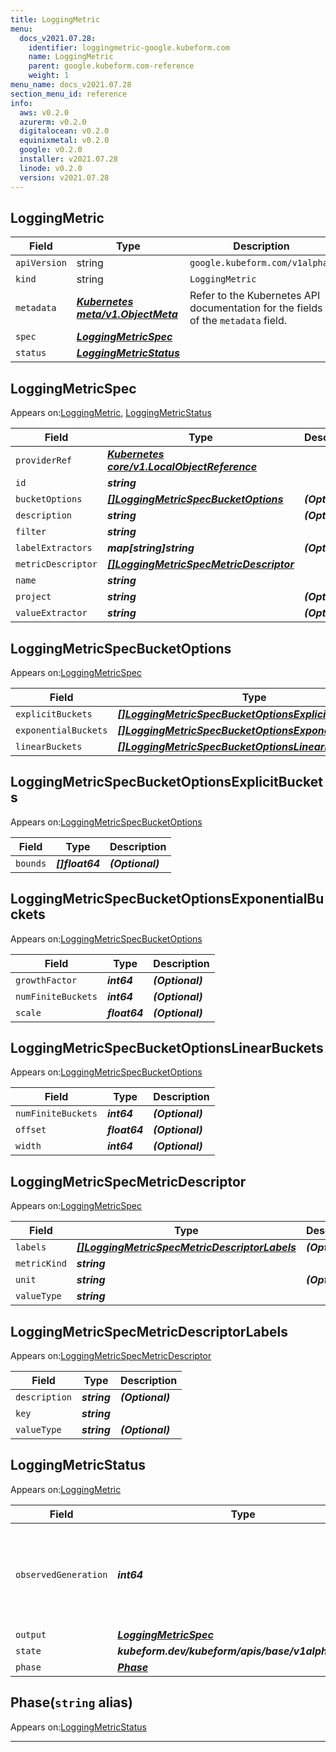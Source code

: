 ```yaml
---
title: LoggingMetric
menu:
  docs_v2021.07.28:
    identifier: loggingmetric-google.kubeform.com
    name: LoggingMetric
    parent: google.kubeform.com-reference
    weight: 1
menu_name: docs_v2021.07.28
section_menu_id: reference
info:
  aws: v0.2.0
  azurerm: v0.2.0
  digitalocean: v0.2.0
  equinixmetal: v0.2.0
  google: v0.2.0
  installer: v2021.07.28
  linode: v0.2.0
  version: v2021.07.28
---
```


## LoggingMetric
| Field | Type | Description |
| ------ | ----- | ----------- |
| `apiVersion` | string | `google.kubeform.com/v1alpha1` |
|    `kind` | string | `LoggingMetric` |
| `metadata` | ***[Kubernetes meta/v1.ObjectMeta](https://v1-18.docs.kubernetes.io/docs/reference/generated/kubernetes-api/v1.18/#objectmeta-v1-meta)***|Refer to the Kubernetes API documentation for the fields of the `metadata` field.|
| `spec` | ***[LoggingMetricSpec](#loggingmetricspec)***||
| `status` | ***[LoggingMetricStatus](#loggingmetricstatus)***||
## LoggingMetricSpec

Appears on:[LoggingMetric](#loggingmetric), [LoggingMetricStatus](#loggingmetricstatus)

| Field | Type | Description |
| ------ | ----- | ----------- |
| `providerRef` | ***[Kubernetes core/v1.LocalObjectReference](https://v1-18.docs.kubernetes.io/docs/reference/generated/kubernetes-api/v1.18/#localobjectreference-v1-core)***||
| `id` | ***string***||
| `bucketOptions` | ***[[]LoggingMetricSpecBucketOptions](#loggingmetricspecbucketoptions)***| ***(Optional)*** |
| `description` | ***string***| ***(Optional)*** |
| `filter` | ***string***||
| `labelExtractors` | ***map[string]string***| ***(Optional)*** |
| `metricDescriptor` | ***[[]LoggingMetricSpecMetricDescriptor](#loggingmetricspecmetricdescriptor)***||
| `name` | ***string***||
| `project` | ***string***| ***(Optional)*** |
| `valueExtractor` | ***string***| ***(Optional)*** |
## LoggingMetricSpecBucketOptions

Appears on:[LoggingMetricSpec](#loggingmetricspec)

| Field | Type | Description |
| ------ | ----- | ----------- |
| `explicitBuckets` | ***[[]LoggingMetricSpecBucketOptionsExplicitBuckets](#loggingmetricspecbucketoptionsexplicitbuckets)***| ***(Optional)*** |
| `exponentialBuckets` | ***[[]LoggingMetricSpecBucketOptionsExponentialBuckets](#loggingmetricspecbucketoptionsexponentialbuckets)***| ***(Optional)*** |
| `linearBuckets` | ***[[]LoggingMetricSpecBucketOptionsLinearBuckets](#loggingmetricspecbucketoptionslinearbuckets)***| ***(Optional)*** |
## LoggingMetricSpecBucketOptionsExplicitBuckets

Appears on:[LoggingMetricSpecBucketOptions](#loggingmetricspecbucketoptions)

| Field | Type | Description |
| ------ | ----- | ----------- |
| `bounds` | ***[]float64***| ***(Optional)*** |
## LoggingMetricSpecBucketOptionsExponentialBuckets

Appears on:[LoggingMetricSpecBucketOptions](#loggingmetricspecbucketoptions)

| Field | Type | Description |
| ------ | ----- | ----------- |
| `growthFactor` | ***int64***| ***(Optional)*** |
| `numFiniteBuckets` | ***int64***| ***(Optional)*** |
| `scale` | ***float64***| ***(Optional)*** |
## LoggingMetricSpecBucketOptionsLinearBuckets

Appears on:[LoggingMetricSpecBucketOptions](#loggingmetricspecbucketoptions)

| Field | Type | Description |
| ------ | ----- | ----------- |
| `numFiniteBuckets` | ***int64***| ***(Optional)*** |
| `offset` | ***float64***| ***(Optional)*** |
| `width` | ***int64***| ***(Optional)*** |
## LoggingMetricSpecMetricDescriptor

Appears on:[LoggingMetricSpec](#loggingmetricspec)

| Field | Type | Description |
| ------ | ----- | ----------- |
| `labels` | ***[[]LoggingMetricSpecMetricDescriptorLabels](#loggingmetricspecmetricdescriptorlabels)***| ***(Optional)*** |
| `metricKind` | ***string***||
| `unit` | ***string***| ***(Optional)*** |
| `valueType` | ***string***||
## LoggingMetricSpecMetricDescriptorLabels

Appears on:[LoggingMetricSpecMetricDescriptor](#loggingmetricspecmetricdescriptor)

| Field | Type | Description |
| ------ | ----- | ----------- |
| `description` | ***string***| ***(Optional)*** |
| `key` | ***string***||
| `valueType` | ***string***| ***(Optional)*** |
## LoggingMetricStatus

Appears on:[LoggingMetric](#loggingmetric)

| Field | Type | Description |
| ------ | ----- | ----------- |
| `observedGeneration` | ***int64***| ***(Optional)*** Resource generation, which is updated on mutation by the API Server.|
| `output` | ***[LoggingMetricSpec](#loggingmetricspec)***| ***(Optional)*** |
| `state` | ***kubeform.dev/kubeform/apis/base/v1alpha1.State***| ***(Optional)*** |
| `phase` | ***[Phase](#phase)***| ***(Optional)*** |
## Phase(`string` alias)

Appears on:[LoggingMetricStatus](#loggingmetricstatus)

---
